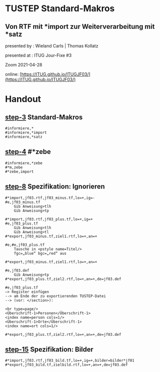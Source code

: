# TUSTEP Standard-Makros
## Von RTF mit \*import zur Weiterverarbeitung mit \*satz 

presented by : Wieland Carls | Thomas Kollatz

presented at : ITUG Jour-Fixe #3

Zoom 2021-04-28

online: [https://ITUG.github.io/ITUGJF03/](https://ITUG.github.io/ITUGJF03/)


# Handout

## [step-3](https://itug.github.io/ITUGJF03/#/step-3) Standard-Makros

```
#informiere,*
#informiere,*import
#informiere,*satz
```

## [step-4](https://itug.github.io/ITUGJF03/#/step-4) #*zebe
```
#informiere,*zebe
#*m,zebe
#*zebe,import
```

## [step-8](https://itug.github.io/ITUGJF03/#/step-8) Spezifikation: Ignorieren
```
#*import,jf03.rtf,jf03_minus.tf,lo=+,ig=-
#e,jf03_minus.tf
	Gib Anweisung>tlh
	Gib Anweisung>tp

#*import,jf03.rtf,jf03_plus.tf,lo=+,ig=+
#e,jf03_plus.tf
	Gib Anweisung>tlh
	Gib Anweisung>tl
#*export,jf03_minus.tf,ziel1.rtf,lo=+,an=+

#e,#e,jf03_plus.tf
	Tausche in <pstyle name=Titel/>  
	fgc=„blue“ bgc=„red“ aus

#*export,jf03_minus.tf,ziel1.rtf,lo=+,an=+	

#e,jf03.def
	Gib Anweisung>tp
#*export,jf03_plus.tf,ziel2.rtf,lo=+,an=+,de=jf03.def

#e,jf03_plus.tf
—> Register einfügen 
--> am Ende der zu exportierenden TUSTEP-Datei 
--> (vor: </section>):

<br type=page/>
<Überschrift-1>Personen</Überschrift-1>
<index name=person cols=1/>
<Überschrift-1>Orte</Überschrift-1>
<index name=ort cols=1/>

#*export,jf03_plus.tf,ziel2.rtf,lo=+,an=+,de=jf03.def
```

## [step-15](https://itug.github.io/ITUGJF03/#/step-15) Spezifikation: Bilder
```
#*import,jf03.rtf,jf03_bild.tf,lo=+,ig=+,bilder=bilder*jf01
#*export,jf03_bild.tf,zielbild.rtf,lo=+,an=+,de=jf03.def
```